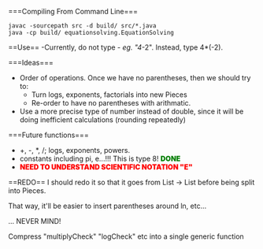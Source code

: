===Compiling From Command Line===
```
javac -sourcepath src -d build/ src/*.java
java -cp build/ equationsolving.EquationSolving
```

==Use==
-Currently, do not type *- eg. "4*-2".  Instead, type 4*(-2).

===Ideas===
- Order of operations.  Once we have no parentheses, then we should try to:
	* Turn logs, exponents, factorials into new Pieces
	* Re-order to have no parentheses with arithmatic.
- Use a more precise type of number instead of double, since it will be doing inefficient calculations (rounding repeatedly)

===Future functions===
- +, -, *, /; logs, exponents, powers.
- constants including pi, e...!!! This is type 8! <span style="font-weight:900;color:green;">DONE</span>
- <span style="font-weight:900;color:red;">NEED TO UNDERSTAND SCIENTIFIC NOTATION "E"</span>

==REDO==
I should redo it so that it goes from List<String> -> List<eqel> before being split into Pieces.

That way, it'll be easier to insert parentheses around ln, etc...

... NEVER MIND! 

Compress "multiplyCheck" "logCheck" etc into a single generic function
